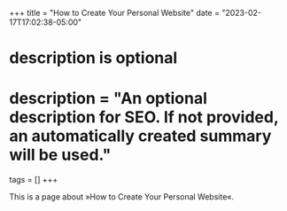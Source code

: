 +++
title = "How to Create Your Personal Website"
date = "2023-02-17T17:02:38-05:00"

#
# description is optional
#
# description = "An optional description for SEO. If not provided, an automatically created summary will be used."

tags = []
+++

This is a page about »How to Create Your Personal Website«.
